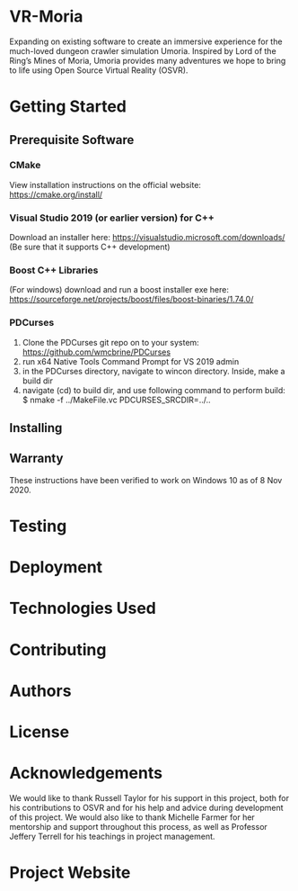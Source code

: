 # VR-Moria
Expanding on existing software to create an immersive experience for the much-loved dungeon crawler simulation Umoria. Inspired by Lord of the Ring’s Mines of Moria, Umoria provides many adventures we hope to bring to life using Open Source Virtual Reality (OSVR).

# Getting Started
## Prerequisite Software
### CMake 
View installation instructions on the official website: https://cmake.org/install/

### Visual Studio 2019 (or earlier version) for C++
Download an installer here: https://visualstudio.microsoft.com/downloads/
(Be sure that it supports C++ development)

### Boost C++ Libraries 
(For windows) download and run a boost installer exe here: https://sourceforge.net/projects/boost/files/boost-binaries/1.74.0/ 

### PDCurses 
1. Clone the PDCurses git repo on to your system: https://github.com/wmcbrine/PDCurses
2. run x64 Native Tools Command Prompt for VS 2019 admin
3. in the PDCurses directory, navigate to wincon directory. Inside, make a build dir
4. navigate (cd) to build dir, and use following command to perform build: $ nmake -f ../MakeFile.vc PDCURSES_SRCDIR=../..

## Installing

## Warranty
These instructions have been verified to work on Windows 10 as of 8 Nov 2020. 

# Testing

# Deployment

# Technologies Used

# Contributing

# Authors

# License

# Acknowledgements
We would like to thank Russell Taylor for his support in this project, both for his contributions to OSVR and for his help and advice during development of this project. We would also like to thank Michelle Farmer for her mentorship and support throughout this process, as well as Professor Jeffery Terrell for his teachings in project management. 

# Project Website

